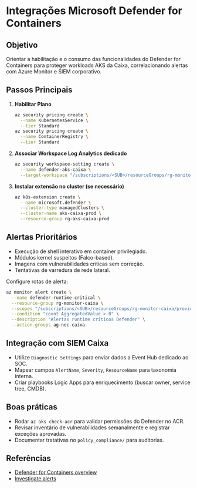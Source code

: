 # Integrações Microsoft Defender for Containers

## Objetivo
Orientar a habilitação e o consumo das funcionalidades do Defender for Containers para proteger workloads AKS da Caixa, correlacionando alertas com Azure Monitor e SIEM corporativo.

## Passos Principais
1. **Habilitar Plano**
   ```bash
   az security pricing create \
     --name KubernetesService \
     --tier Standard
   az security pricing create \
     --name ContainerRegistry \
     --tier Standard
   ```
2. **Associar Workspace Log Analytics dedicado**
   ```bash
   az security workspace-setting create \
     --name defender-aks-caixa \
     --target-workspace "/subscriptions/<SUB>/resourceGroups/rg-monitor-caixa/providers/Microsoft.OperationalInsights/workspaces/la-aks-caixa"
   ```
3. **Instalar extensão no cluster (se necessário)**
   ```bash
   az k8s-extension create \
     --name microsoft.defender \
     --cluster-type managedClusters \
     --cluster-name aks-caixa-prod \
     --resource-group rg-aks-caixa-prod
   ```

## Alertas Prioritários
- Execução de shell interativo em container privilegiado.
- Módulos kernel suspeitos (Falco-based).
- Imagens com vulnerabilidades críticas sem correção.
- Tentativas de varredura de rede lateral.

Configure rotas de alerta:
```bash
az monitor alert create \
  --name defender-runtime-critical \
  --resource-group rg-monitor-caixa \
  --scopes "/subscriptions/<SUB>/resourceGroups/rg-monitor-caixa/providers/Microsoft.OperationalInsights/workspaces/la-aks-caixa" \
  --condition "count AggregatedValue > 0" \
  --description "Alertas runtime críticos Defender" \
  --action-groups ag-noc-caixa
```

## Integração com SIEM Caixa
- Utilize `Diagnostic Settings` para enviar dados a Event Hub dedicado ao SOC.
- Mapear campos `AlertName`, `Severity`, `ResourceName` para taxonomia interna.
- Criar playbooks Logic Apps para enriquecimento (buscar owner, service tree, CMDB).

## Boas práticas
- Rodar `az aks check-acr` para validar permissões do Defender no ACR.
- Revisar inventário de vulnerabilidades semanalmente e registrar exceções aprovadas.
- Documentar tratativas no `policy_compliance/` para auditorias.

## Referências
- [Defender for Containers overview](https://learn.microsoft.com/azure/defender-for-cloud/defender-for-containers-introduction)
- [Investigate alerts](https://learn.microsoft.com/azure/defender-for-cloud/investigate-alerts)
